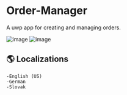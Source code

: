 # Order-Manager
A uwp app for creating and managing orders.

![image](https://github.com/user-attachments/assets/215a3db5-e349-4d02-a6f8-501f7674ac5c)
![image](https://github.com/user-attachments/assets/e3b09ffd-8f52-496c-9c48-e13f3fd0ff3d)


## 🌎 Localizations
    -English (US)
    -German
    -Slovak
